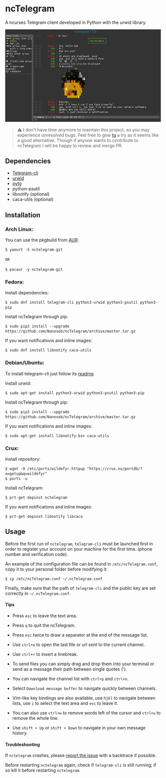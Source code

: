 # ncTelegram

A ncurses Telegram client developed in Python with the urwid library.

<p align="center">
  <img src="screenshot.png" alt="screenshot of ncTelegram"/>
</p>

>  :warning: I don't have time anymore to maintain this project, so you may experience unresolved bugs. Feel free to give [tg](https://github.com/paul-nameless/tg) a try as it seems like a good alternative. Though if anyone wants to contribute to ncTelegram I will be happy to review and merge PR.

## Dependencies

* [Telegram-cli](https://github.com/vysheng/tg)
* [urwid](http://urwid.org)
* [pytg](https://github.com/luckydonald/pytg)
* python-psutil
* libnotify (optional)
* caca-utils (optional)

## Installation

### Arch Linux:

You can use the pkgbuild from [AUR](https://aur.archlinux.org/packages/nctelegram-git/):

```
$ yaourt -S nctelegram-git

OR

$ pacaur -y nctelegram-git
```

### Fedora:

Install dependencies:

```
$ sudo dnf install telegram-cli python3-urwid python3-psutil python3-pip
```

Install ncTelegram through pip:
```
$ sudo pip3 install --upgrade https://github.com/Nanoseb/ncTelegram/archive/master.tar.gz
```

If you want notifications and inline images:

```
$ sudo dnf install libnotify caca-utils
```

### Debian/Ubuntu:

To install telegram-cli just follow its [readme](https://github.com/vysheng/tg).

Install urwid:

```
$ sudo apt-get install python3-urwid python3-psutil python3-pip
```

Install ncTelegram through pip:

```
$ sudo pip3 install --upgrade https://github.com/Nanoseb/ncTelegram/archive/master.tar.gz
```

If you want notifications and inline images:

```
$ sudo apt-get install libnotify-bin caca-utils
```

### Crux:

Install repository:

```
$ wget -O /etc/ports/wildefyr.httpup "https://crux.nu/portdb/?a=getup&q=wildefyr"
$ ports -u
```

Install ncTelegram:

```
$ prt-get depinst nctelegram
```

If you want notifications and inline images:

```
$ prt-get depinst libnotify libcaca
```

## Usage

Before the first run of `nctelegram`, `telegram-cli` must be launched first in
order to register your account on your machine for the first time. (phone number
and verification code).

An example of the configuration file can be found in `/etc/ncTelegram.conf`,
copy it to your personal folder before modifying it:

```
$ cp /etc/ncTelegram.conf ~/.ncTelegram.conf
```

Finally, make sure that the path of `telegram-cli` and the public key are set
correctly in `~/.ncTelegram.conf`.

#### Tips

- Press `esc` to leave the text area.

- Press `q` to quit the ncTelegram.

- Press `esc` twice to draw a separator at the end of the message list.

- Use `ctrl+o` to open the last file or url sent to the current channel.

- Use `ctrl+r` to insert a linebreak.

- To send files you can simply drag and drop them into your terminal or send as
a message their path between single quotes (').

- You can navigate the channel list with `ctrl+p` and `ctrl+n`.

- Select `Download message buffer` to navigate quickly between channels.

- Vim-like key bindings are also available, use `hjkl` to navigate between
lists, use `i` to select the text area and `esc` to leave it.

- You can also use `ctrl+w` to remove words left of the cursor and `ctrl+u` to remove the whole line.

- Use `shift + Up` or `shift + Down` to navigate in your own message history.

#### Troubleshooting

If `nctelegram` crashes, please [report the
issue](https://github.com/Nanoseb/ncTelegram/issues/new) with a backtrace if
possible.

Before restarting `nctelegram` again, check if `telegram-cli` is
still running; if so kill it before restarting `nctelegram`.
